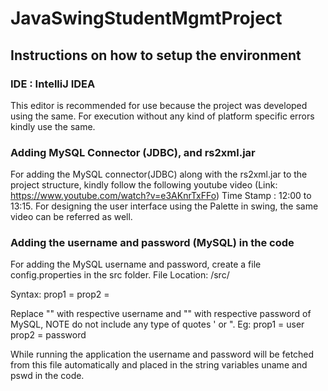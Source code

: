 # JavaSwingStudentMgmtProject

## Instructions on how to setup the environment

### IDE : IntelliJ IDEA
This editor is recommended for use because the project was developed using the same. For execution without any kind of  platform specific errors kindly use the same.

### Adding MySQL Connector (JDBC), and rs2xml.jar
For adding the MySQL connector(JDBC) along with the rs2xml.jar to the project structure, kindly follow the following youtube video (Link: https://www.youtube.com/watch?v=e3AKnrTxFFo) Time Stamp : 12:00 to 13:15.
  For designing the user interface using the Palette in swing, the same video can be referred as well.
  
### Adding the username and password (MySQL) in the code
For adding the MySQL username and password, create a file config.properties in the src folder.
File Location: /src/

Syntax:
prop1 = <username>
prop2 = <password>

Replace "<username>" with respective username and "<password>" with respective password of MySQL, NOTE do not include any type of quotes ' or ".
Eg:
prop1 = user
prop2 = password

While running the application the username and password will be fetched from this file automatically and placed in the string variables uname and pswd in the code.
